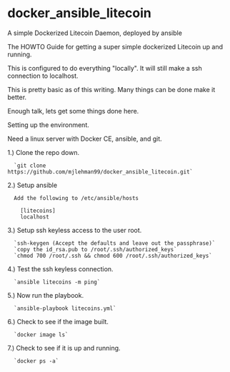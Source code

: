 # docker_ansible_litecoin
A simple Dockerized Litecoin Daemon, deployed by ansible

The HOWTO Guide for getting a super simple dockerized Litecoin up and running.

This is configured to do everything "locally". It will still make a ssh connection to localhost.

This is pretty basic as of this writing. Many things can be done make it better.

Enough talk, lets get some things done here.

Setting up the environment.

Need a linux server with Docker CE, ansible, and git.

1.) Clone the repo down.

      `git clone https://github.com/mjlehman99/docker_ansible_litecoin.git`

2.) Setup ansible

      Add the following to /etc/ansible/hosts

        [litecoins]
        localhost

3.) Setup ssh keyless access to the user root.

      `ssh-keygen (Accept the defaults and leave out the passphrase)`
      `copy the id_rsa.pub to /root/.ssh/authorized_keys`
      `chmod 700 /root/.ssh && chmod 600 /root/.ssh/authorized_keys`

4.) Test the ssh keyless connection.

      `ansible litecoins -m ping`

5.) Now run the playbook.

      `ansible-playbook litecoins.yml`

6.) Check to see if the image built.

      `docker image ls`

7.) Check to see if it is up and running.

      `docker ps -a`
